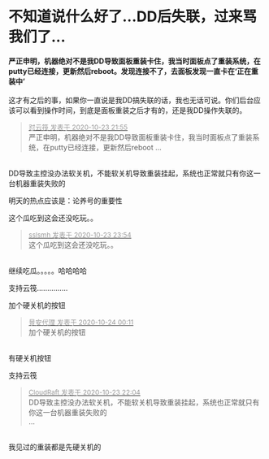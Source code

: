 # 不知道说什么好了...DD后失联，过来骂我们了...


<strong>严正申明，机器绝对不是我DD导致面板重装卡住，我当时面板点了重装系统，在putty已经连接，更新然后reboot。发现连接不了，去面板发现一直卡在‘正在重装中’<br />
<font color="Red"></font></strong><br />
这才有之后的事，如果你一直说是我DD搞失联的话，我也无话可说。你们后台应该可以看到操作时间，到底是面板重装之后才有的，还是我DD操作失联的。<br />


<div class="quote"><blockquote><font size="2"><a href="https://www.hostloc.com/forum.php?mod=redirect&amp;goto=findpost&amp;pid=9343521&amp;ptid=757680" target="_blank"><font color="#999999">怼云筏 发表于 2020-10-23 21:55</font></a></font><br />
严正申明，机器绝对不是我DD导致面板重装卡住，我当时面板点了重装系统，在putty已经连接，更新然后reboot ...</blockquote></div><br />
DD导致主控没办法软关机，不能软关机导致重装挂起，系统也正常就只有你这一台机器重装失败的<br />
<img id="aimg_KFk6t" onclick="zoom(this, this.src, 0, 0, 0)" class="zoom" src="https://iuimg.com/images/2020/10/23/ioEB.png" onmouseover="img_onmouseoverfunc(this)" onload="thumbImg(this)" border="0" alt="" />

明天的热点应该是：论养号的重要性 <img src="static/image/smiley/default/lol.gif" smilieid="12" border="0" alt="" /><img src="static/image/smiley/default/lol.gif" smilieid="12" border="0" alt="" /><img src="static/image/smiley/default/lol.gif" smilieid="12" border="0" alt="" />

 这个瓜吃到这会还没吃玩。。

<div class="quote"><blockquote><font size="2"><a href="https://www.hostloc.com/forum.php?mod=redirect&amp;goto=findpost&amp;pid=9343937&amp;ptid=757680" target="_blank"><font color="#999999">sslsmh 发表于 2020-10-23 23:54</font></a></font><br />
这个瓜吃到这会还没吃玩。。</blockquote></div><br />
继续吃瓜。。。。。哈哈哈哈

支持云筏...............

加个硬关机的按钮

<div class="quote"><blockquote><font size="2"><a href="https://www.hostloc.com/forum.php?mod=redirect&amp;goto=findpost&amp;pid=9343988&amp;ptid=757680" target="_blank"><font color="#999999">景安代理 发表于 2020-10-24 00:11</font></a></font><br />
加个硬关机的按钮</blockquote></div><br />
有硬关机按钮

支持云筏

<div class="quote"><blockquote><font size="2"><a href="https://www.hostloc.com/forum.php?mod=redirect&amp;goto=findpost&amp;pid=9343581&amp;ptid=757680" target="_blank"><font color="#999999">CloudRaft 发表于 2020-10-23 22:04</font></a></font><br />
DD导致主控没办法软关机，不能软关机导致重装挂起，系统也正常就只有你这一台机器重装失败的<br />
 ...</blockquote></div><br />
我见过的重装都是先硬关机的

